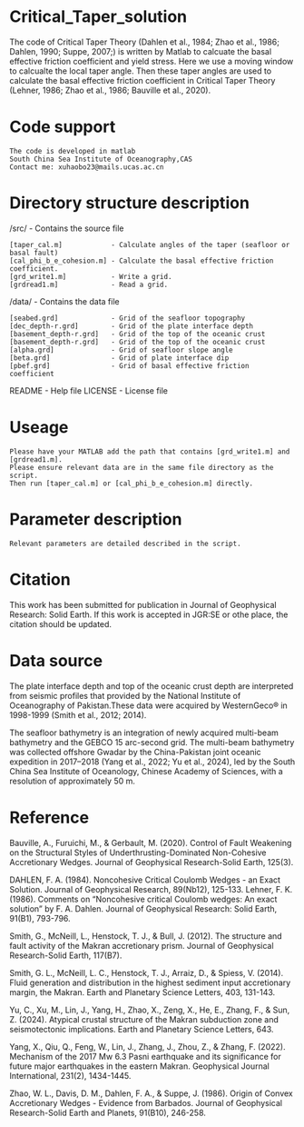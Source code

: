 #   Critical_Taper_solution
The code of Critical Taper Theory (Dahlen et al., 1984; Zhao et al., 1986; Dahlen, 1990; Suppe, 2007;) is written by Matlab to calcuate the basal effective friction coefficient and yield stress. Here we use a moving window to calcualte the local taper angle. Then these taper angles are used to calculate the basal effective friction coefficient in Critical Taper Theory (Lehner, 1986; Zhao et al., 1986; Bauville et al., 2020).

#   Code support
    The code is developed in matlab
    South China Sea Institute of Oceanography,CAS
    Contact me: xuhaobo23@mails.ucas.ac.cn

#   Directory structure description

/src/                        - Contains the source file

    [taper_cal.m]            - Calculate angles of the taper (seafloor or basal fault) 
    [cal_phi_b_e_cohesion.m] - Calculate the basal effective friction coefficient.
    [grd_write1.m]           - Write a grid.
    [grdread1.m]             - Read a grid.

/data/                       - Contains the data file

    [seabed.grd]             - Grid of the seafloor topography
    [dec_depth-r.grd]        - Grid of the plate interface depth
    [basement_depth-r.grd]   - Grid of the top of the oceanic crust
    [basement_depth-r.grd]   - Grid of the top of the oceanic crust
    [alpha.grd]              - Grid of seafloor slope angle
    [beta.grd]               - Grid of plate interface dip
    [pbef.grd]               - Grid of basal effective friction coefficient

README                       - Help file
LICENSE                      - License file

#   Useage
    
    Please have your MATLAB add the path that contains [grd_write1.m] and [grdread1.m].
    Please ensure relevant data are in the same file directory as the script.
    Then run [taper_cal.m] or [cal_phi_b_e_cohesion.m] directly.

#   Parameter description

    Relevant parameters are detailed described in the script.

#   Citation

This work has been submitted for publication in Journal of Geophysical Research: Solid Earth. If this work is accepted in JGR:SE or othe place, the citation should be updated.

#   Data source
The plate interface depth and top of the oceanic crust depth are interpreted from seismic profiles that provided by the National Institute of Oceanography of Pakistan.These data were acquired by WesternGeco® in 1998-1999 (Smith et al., 2012; 2014).

The seafloor bathymetry is an integration of newly acquired multi-beam bathymetry and the GEBCO 15 arc-second grid. The multi-beam bathymetry was collected offshore Gwadar by the China-Pakistan joint oceanic expedition in 2017–2018 (Yang et al., 2022; Yu et al., 2024), led by the South China Sea Institute of Oceanology, Chinese Academy of Sciences, with a resolution of approximately 50 m.

#   Reference

Bauville, A., Furuichi, M., & Gerbault, M. (2020). Control of Fault Weakening on the Structural Styles of Underthrusting-Dominated Non-Cohesive Accretionary Wedges. Journal of Geophysical Research-Solid Earth, 125(3).

DAHLEN, F. A. (1984). Noncohesive Critical Coulomb Wedges - an Exact Solution. Journal of Geophysical Research, 89(Nb12), 125-133.
Lehner, F. K. (1986). Comments on “Noncohesive critical Coulomb wedges: An exact solution” by F. A. Dahlen. Journal of Geophysical Research: Solid Earth, 91(B1), 793-796.

Smith, G., McNeill, L., Henstock, T. J., & Bull, J. (2012). The structure and fault activity of the Makran accretionary prism. Journal of Geophysical Research-Solid Earth, 117(B7).

Smith, G. L., McNeill, L. C., Henstock, T. J., Arraiz, D., & Spiess, V. (2014). Fluid generation and distribution in the highest sediment input accretionary margin, the Makran. Earth and Planetary Science Letters, 403, 131-143.

Yu, C., Xu, M., Lin, J., Yang, H., Zhao, X., Zeng, X., He, E., Zhang, F., & Sun, Z. (2024). Atypical crustal structure of the Makran subduction zone and seismotectonic implications. Earth and Planetary Science Letters, 643.

Yang, X., Qiu, Q., Feng, W., Lin, J., Zhang, J., Zhou, Z., & Zhang, F. (2022). Mechanism of the 2017 Mw 6.3 Pasni earthquake and its significance for future major earthquakes in the eastern Makran. Geophysical Journal International, 231(2), 1434-1445.

Zhao, W. L., Davis, D. M., Dahlen, F. A., & Suppe, J. (1986). Origin of Convex Accretionary Wedges - Evidence from Barbados. Journal of Geophysical Research-Solid Earth and Planets, 91(B10), 246-258.
